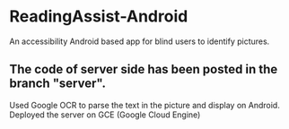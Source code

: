 # ReadingAssist-Android
An accessibility Android based app for blind users to identify pictures.

## The code of server side has been posted in the branch "server".
Used Google OCR to parse the text in the picture and display on Android.
Deployed the server on GCE (Google Cloud Engine)

